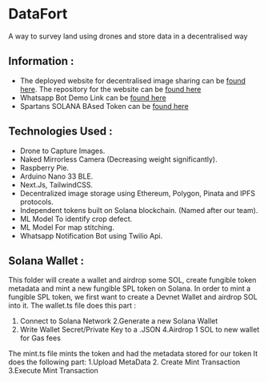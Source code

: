 # DataFort

A way to survey land using drones and store data in a decentralised way


## Information : 
- The deployed website for decentralised image sharing can be [found here](https://data-fort.vercel.app/). The repository for the website can be [found here](https://github.com/orionleo/dataFort/tree/main/front-end)
- Whatsapp Bot Demo Link can be [found here]( https://drive.google.com/file/d/107VHzNkMihFvJpOT1gdAktwc6ajJsVzL/view?usp=sharing)
- Spartans SOLANA BAsed Token can be [found here](https://explorer.solana.com/address/AaEeWdxbHgegg9XJHQbWzJFj1QmpxJ94rpKXtosQ85Zs?cluster=devnet)

## Technologies Used :
- Drone to Capture Images.
- Naked Mirrorless Camera (Decreasing weight significantly).
- Raspberry Pie.
- Arduino Nano 33 BLE.
- Next.Js, TailwindCSS.
- Decentralized image storage using Ethereum, Polygon, Pinata and IPFS protocols.
- Independent tokens built on Solana blockchain. (Named after our team).
- ML Model To identify crop defect.
- ML Model For map stitching.
- Whatsapp Notification Bot using Twilio Api. 

## Solana Wallet :
This folder will create a wallet and airdrop some SOL, create fungible token metadata and mint a new fungible SPL token on Solana.
In order to mint a fungible SPL token, we first want to create a Devnet Wallet and airdrop SOL into it.
The wallet.ts file does this part :
1. Connect to Solana Network
2.Generate a new Solana Wallet
3. Write Wallet Secret/Private Key to a .JSON
4.Airdrop 1 SOL to new wallet for Gas fees

The mint.ts file mints the token and had the metadata stored for our token
It does the following part:
1.Upload MetaData
2. Create Mint Transaction
3.Execute Mint Transaction
